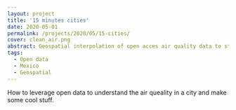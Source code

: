 ```yaml
---
layout: project
title: '15 minutes cities'
date: 2020-05-01
permalink: /projects/2020/05/15-cities/
cover: clean_air.png
abstract: Geospatial interpolation of open acces air quality data to stablish a baseline to measure the impact of a new public transport system.
tags:
  - Open data
  - Mexico
  - Geospatial
---
```


How to leverage open data to understand the air queality in a city and make some cool stuff.
